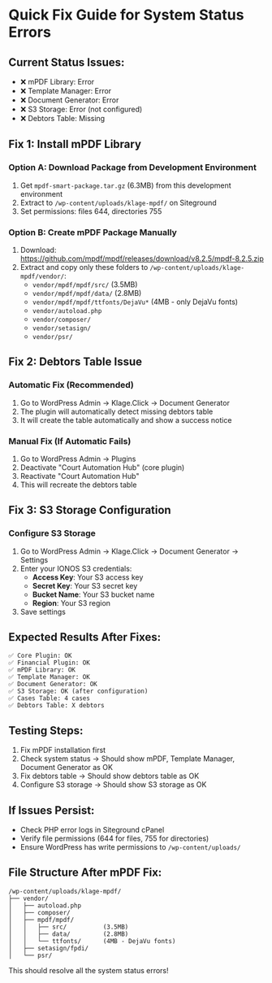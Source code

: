 # Quick Fix Guide for System Status Errors

## Current Status Issues:
- ❌ mPDF Library: Error
- ❌ Template Manager: Error  
- ❌ Document Generator: Error
- ❌ S3 Storage: Error (not configured)
- ❌ Debtors Table: Missing

## Fix 1: Install mPDF Library

### Option A: Download Package from Development Environment
1. Get `mpdf-smart-package.tar.gz` (6.3MB) from this development environment
2. Extract to `/wp-content/uploads/klage-mpdf/` on Siteground
3. Set permissions: files 644, directories 755

### Option B: Create mPDF Package Manually
1. Download: https://github.com/mpdf/mpdf/releases/download/v8.2.5/mpdf-8.2.5.zip
2. Extract and copy only these folders to `/wp-content/uploads/klage-mpdf/vendor/`:
   - `vendor/mpdf/mpdf/src/` (3.5MB)
   - `vendor/mpdf/mpdf/data/` (2.8MB)
   - `vendor/mpdf/mpdf/ttfonts/DejaVu*` (4MB - only DejaVu fonts)
   - `vendor/autoload.php`
   - `vendor/composer/`
   - `vendor/setasign/`
   - `vendor/psr/`

## Fix 2: Debtors Table Issue

### Automatic Fix (Recommended)
1. Go to WordPress Admin → Klage.Click → Document Generator
2. The plugin will automatically detect missing debtors table
3. It will create the table automatically and show a success notice

### Manual Fix (If Automatic Fails)
1. Go to WordPress Admin → Plugins
2. Deactivate "Court Automation Hub" (core plugin)
3. Reactivate "Court Automation Hub" 
4. This will recreate the debtors table

## Fix 3: S3 Storage Configuration

### Configure S3 Storage
1. Go to WordPress Admin → Klage.Click → Document Generator → Settings
2. Enter your IONOS S3 credentials:
   - **Access Key**: Your S3 access key
   - **Secret Key**: Your S3 secret key  
   - **Bucket Name**: Your S3 bucket name
   - **Region**: Your S3 region
3. Save settings

## Expected Results After Fixes:

```
✅ Core Plugin: OK
✅ Financial Plugin: OK
✅ mPDF Library: OK
✅ Template Manager: OK
✅ Document Generator: OK
✅ S3 Storage: OK (after configuration)
✅ Cases Table: 4 cases
✅ Debtors Table: X debtors
```

## Testing Steps:
1. Fix mPDF installation first
2. Check system status → Should show mPDF, Template Manager, Document Generator as OK
3. Fix debtors table → Should show debtors table as OK
4. Configure S3 storage → Should show S3 storage as OK

## If Issues Persist:
- Check PHP error logs in Siteground cPanel
- Verify file permissions (644 for files, 755 for directories)
- Ensure WordPress has write permissions to `/wp-content/uploads/`

## File Structure After mPDF Fix:
```
/wp-content/uploads/klage-mpdf/
├── vendor/
│   ├── autoload.php
│   ├── composer/
│   ├── mpdf/mpdf/
│   │   ├── src/          (3.5MB)
│   │   ├── data/         (2.8MB)
│   │   └── ttfonts/      (4MB - DejaVu fonts)
│   ├── setasign/fpdi/
│   └── psr/
```

This should resolve all the system status errors!